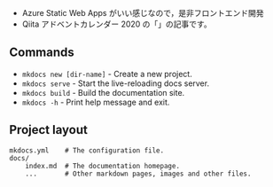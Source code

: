 
- Azure Static Web Apps がいい感じなので，是非フロントエンド開発
- Qiita アドベントカレンダー 2020 の「」の記事です。

## Commands

* `mkdocs new [dir-name]` - Create a new project.
* `mkdocs serve` - Start the live-reloading docs server.
* `mkdocs build` - Build the documentation site.
* `mkdocs -h` - Print help message and exit.


## Project layout

    mkdocs.yml    # The configuration file.
    docs/
        index.md  # The documentation homepage.
        ...       # Other markdown pages, images and other files.
